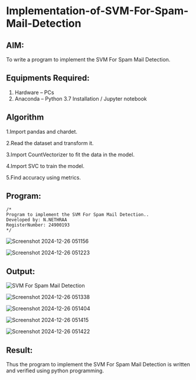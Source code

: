 # Implementation-of-SVM-For-Spam-Mail-Detection

## AIM:
To write a program to implement the SVM For Spam Mail Detection.

## Equipments Required:
1. Hardware – PCs
2. Anaconda – Python 3.7 Installation / Jupyter notebook

## Algorithm
1.Import pandas and chardet.

2.Read the dataset and transform it. 

3.Import CountVectorizer to fit the data in the model.

4.Import SVC to train the model.

5.Find accuracy using metrics. 

## Program:
```
/*
Program to implement the SVM For Spam Mail Detection..
Developed by: N.NETHRAA
RegisterNumber: 24900193 
*/
```

![Screenshot 2024-12-26 051156](https://github.com/user-attachments/assets/31c2ff10-168b-4c73-81bb-9eb496e04a42)

![Screenshot 2024-12-26 051223](https://github.com/user-attachments/assets/67efd947-2466-4d95-bcea-1dff0d6bab7e)


## Output:
![SVM For Spam Mail Detection](sam.png)

![Screenshot 2024-12-26 051338](https://github.com/user-attachments/assets/2edefd6d-46b2-4832-8b01-5ff9308645a6)

![Screenshot 2024-12-26 051404](https://github.com/user-attachments/assets/c95bfc36-18a8-4ca2-b5f2-f3f6f1e773ec)

![Screenshot 2024-12-26 051415](https://github.com/user-attachments/assets/a4983a86-8927-4ba7-86cc-6afc3bb7cdf9)

![Screenshot 2024-12-26 051422](https://github.com/user-attachments/assets/ecb6e55e-4e7f-492e-88b7-b263fcafa7e8)

## Result:
Thus the program to implement the SVM For Spam Mail Detection is written and verified using python programming.

